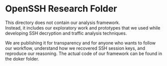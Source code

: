 # OpenSSH Research Folder

This directory does not contain our analysis framework.  
Instead, it includes our exploratory work and prototypes that we used while developing SSH decryption and traffic analysis techniques.

We are publishing it for transparency and for anyone who wants to follow our workflow, understand how we recovered SSH session keys, and reproduce our reasoning. 
The actual code of our framework can be found in the doker folder.
